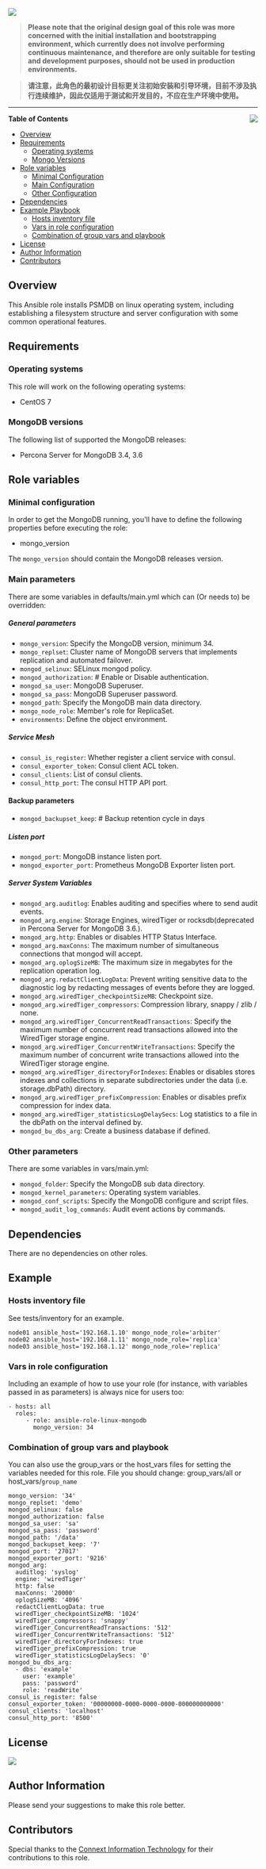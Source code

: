 ![](https://img.shields.io/badge/Ansible-mongodb-green.svg?logo=angular&style=for-the-badge)

>__Please note that the original design goal of this role was more concerned with the initial installation and bootstrapping environment, which currently does not involve performing continuous maintenance, and therefore are only suitable for testing and development purposes,  should not be used in production environments.__

>__请注意，此角色的最初设计目标更关注初始安装和引导环境，目前不涉及执行连续维护，因此仅适用于测试和开发目的，不应在生产环境中使用。__
___

<p><img src="https://raw.githubusercontent.com/goldstrike77/goldstrike77.github.io/master/img/logo/logo_mongodb.png" align="right" /></p>

__Table of Contents__

- [Overview](#overview)
- [Requirements](#requirements)
  * [Operating systems](#operating-systems)
  * [Mongo Versions](#MongoDB-versions)
- [ Role variables](#Role-variables)
  * [Minimal Configuration](#minimal-configuration)
  * [Main Configuration](#Main-parameters)
  * [Other Configuration](#Other-parameters)
- [Dependencies](#dependencies)
- [Example Playbook](#example-playbook)
  * [Hosts inventory file](#Hosts-inventory-file)
  * [Vars in role configuration](#vars-in-role-configuration)
  * [Combination of group vars and playbook](#combination-of-group-vars-and-playbook)
- [License](#license)
- [Author Information](#author-information)
- [Contributors](#Contributors)

## Overview
This Ansible role installs  PSMDB on linux operating system, including establishing a filesystem structure and server configuration with some common operational features.

## Requirements
### Operating systems
This role will work on the following operating systems:

  * CentOS 7

### MongoDB versions

The following list of supported the MongoDB releases:

* Percona Server for MongoDB 3.4, 3.6

## Role variables
### Minimal configuration

In order to get the MongoDB running, you'll have to define the following properties before executing the role:

* mongo_version

The `mongo_version` should contain the MongoDB releases version.

### Main parameters #
There are some variables in defaults/main.yml which can (Or needs to) be overridden:

##### General parameters
* `mongo_version`: Specify the MongoDB version, minimum 34.
* `mongo_replset`: Cluster name of MongoDB servers that implements replication and automated failover.
* `mongod_selinux`: SELinux mongod policy.
* `mongod_authorization`: # Enable or Disable authentication.
* `mongod_sa_user`: MongoDB Superuser.
* `mongod_sa_pass`: MongoDB Superuser password.
* `mongod_path`: Specify the MongoDB main data directory.
* `mongo_node_role`: Member's role for ReplicaSet.
* `environments`: Define the object environment.

##### Service Mesh
* `consul_is_register`: Whether register a client service with consul.
* `consul_exporter_token`: Consul client ACL token.
* `consul_clients`: List of consul clients.
* `consul_http_port`: The consul HTTP API port.

#### Backup parameters
* `mongod_backupset_keep`: # Backup retention cycle in days

##### Listen port
* `mongod_port`: MongoDB instance listen port.
* `mongod_exporter_port`: Prometheus MongoDB Exporter listen port.

##### Server System Variables
* `mongod_arg.auditlog`: Enables auditing and specifies where to send audit events.
* `mongod_arg.engine`: Storage Engines, wiredTiger or rocksdb(deprecated in Percona Server for MongoDB 3.6.).
* `mongod_arg.http`: Enables or disables HTTP Status Interface.
* `mongod_arg.maxConns`: The maximum number of simultaneous connections that mongod will accept.
* `mongod_arg.oplogSizeMB`: The maximum size in megabytes for the replication operation log.
* `mongod_arg.redactClientLogData`: Prevent writing sensitive data to the diagnostic log by redacting messages of events before they are logged.
* `mongod_arg.wiredTiger_checkpointSizeMB`: Checkpoint size.
* `mongod_arg.wiredTiger_compressors`: Compression library,  snappy / zlib / none.
* `mongod_arg.wiredTiger_ConcurrentReadTransactions`: Specify the maximum number of concurrent read transactions allowed into the WiredTiger storage engine.
* `mongod_arg.wiredTiger_ConcurrentWriteTransactions`: Specify the maximum number of concurrent write transactions allowed into the WiredTiger storage engine.
* `mongod_arg.wiredTiger_directoryForIndexes`: Enables or disables stores indexes and collections in separate subdirectories under the data (i.e. storage.dbPath) directory.
* `mongod_arg.wiredTiger_prefixCompression`: Enables or disables prefix compression for index data.
* `mongod_arg.wiredTiger_statisticsLogDelaySecs`: Log statistics to a file in the dbPath on the interval defined by.
* `mongod_bu_dbs_arg`: Create a business database if defined.

### Other parameters
There are some variables in vars/main.yml:
* `mongod_folder`: Specify the MongoDB sub data directory.
* `mongod_kernel_parameters`: Operating system variables.
* `mongod_conf_scripts`: Specify the MongoDB configure and script files.
* `mongod_audit_log_commands`: Audit event actions by commands.

## Dependencies
There are no dependencies on other roles.

## Example

### Hosts inventory file
See tests/inventory for an example.

    node01 ansible_host='192.168.1.10' mongo_node_role='arbiter'
    node02 ansible_host='192.168.1.11' mongo_node_role='replica'
    node03 ansible_host='192.168.1.12' mongo_node_role='replica'

### Vars in role configuration
Including an example of how to use your role (for instance, with variables passed in as parameters) is always nice for users too:

    - hosts: all
      roles:
         - role: ansible-role-linux-mongodb
           mongo_version: 34

### Combination of group vars and playbook
You can also use the group_vars or the host_vars files for setting the variables needed for this role. File you should change: group_vars/all or host_vars/`group_name`

    mongo_version: '34'
    mongo_replset: 'demo'
    mongod_selinux: false
    mongod_authorization: false
    mongod_sa_user: 'sa'
    mongod_sa_pass: 'password'
    mongod_path: '/data'
    mongod_backupset_keep: '7'
    mongod_port: '27017'
    mongod_exporter_port: '9216'
    mongod_arg:
      auditlog: 'syslog'
      engine: 'wiredTiger'
      http: false
      maxConns: '20000'
      oplogSizeMB: '4096'
      redactClientLogData: true
      wiredTiger_checkpointSizeMB: '1024'
      wiredTiger_compressors: 'snappy'
      wiredTiger_ConcurrentReadTransactions: '512'
      wiredTiger_ConcurrentWriteTransactions: '512'
      wiredTiger_directoryForIndexes: true
      wiredTiger_prefixCompression: true
      wiredTiger_statisticsLogDelaySecs: '0'
    mongod_bu_dbs_arg:
      - dbs: 'example'
        user: 'example'
        pass: 'password'
        role: 'readWrite'
    consul_is_register: false
    consul_exporter_token: '00000000-0000-0000-0000-000000000000'
    consul_clients: 'localhost'
    consul_http_port: '8500'

## License
![](https://img.shields.io/badge/MIT-purple.svg?style=for-the-badge)

## Author Information
Please send your suggestions to make this role better.

## Contributors
Special thanks to the [Connext Information Technology](http://www.connext.com.cn) for their contributions to this role.
